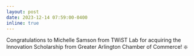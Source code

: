 ```yaml
---
layout: post
date: 2023-12-14 07:59:00-0400
inline: true
---
```


Congratulations to Michelle Samson from TWiST Lab for acquiring the Innovation Scholarship from Greater Arlington Chamber of Commerce! :sparkle:


